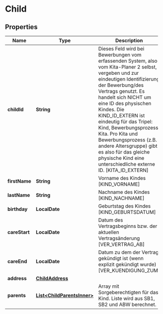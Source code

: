 

# Child


## Properties

| Name | Type | Description | Notes |
|------------ | ------------- | ------------- | -------------|
|**childId** | **String** | Dieses Feld wird bei Bewerbungen vom erfassenden System, also vom Kita-Planer 2 selbst, vergeben und zur eindeutigen Identifizierung der Bewerbung/des Vertrags genutzt. Es handelt sich NICHT um eine ID des physischen Kindes. Die KIND_ID_EXTERN ist eindeutig für das Tripel: Kind, Bewerbungsprozess, Kita. Pro Kita und Bewerbungsprozess (z.B. andere Altersgruppe) gibt es also für das gleiche physische Kind eine unterschiedliche externe ID. [KITA_ID_EXTERN] |  |
|**firstName** | **String** | Vorname des Kindes [KIND_VORNAME] |  |
|**lastName** | **String** | Nachname des Kindes [KIND_NACHNAME] |  |
|**birthday** | **LocalDate** | Geburtstag des Kindes [KIND_GEBURTSDATUM] |  [optional] |
|**careStart** | **LocalDate** | Datum des Vertragsbeginns bzw. der aktuellen Vertragsänderung [VER_VERTRAG_AB] |  [optional] |
|**careEnd** | **LocalDate** | Datum zu dem der Vertrag gekündigt ist (wenn explizit gekündigt wurde) [VER_KUENDIGUNG_ZUM] |  [optional] |
|**address** | [**ChildAddress**](ChildAddress.md) |  |  [optional] |
|**parents** | [**List&lt;ChildParentsInner&gt;**](ChildParentsInner.md) | Array mit Sorgeberechtigten für das Kind. Liste wird aus SB1, SB2 und ABW berechnet. |  [optional] |



